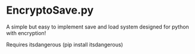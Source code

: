 # EncryptoSave.py
A simple but easy to implement save and load system designed for python with encryption!

Requires itsdangerous (pip install itsdangerous)
